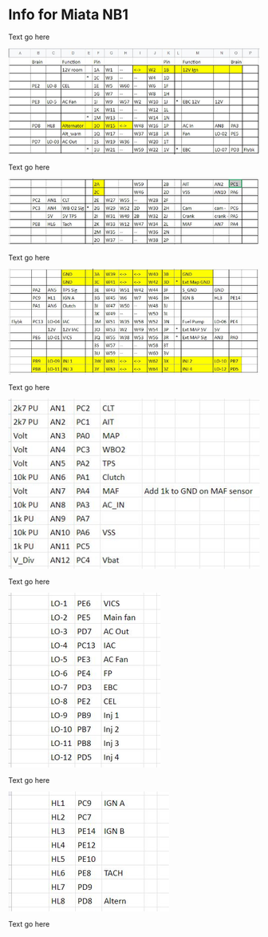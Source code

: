 # Info for Miata NB1 

Text go here

![](Images/NB1_pinout1.JPG)

Text go here

![](Images/NB1_pinout2.JPG)

Text go here

![](Images/NB1_pinout3.JPG)

Text go here

![](Images/NB1_pinout4.JPG)

Text go here

![](Images/NB1_pinout5.JPG)

Text go here

![](Images/NB1_pinout6.JPG)

Text go here